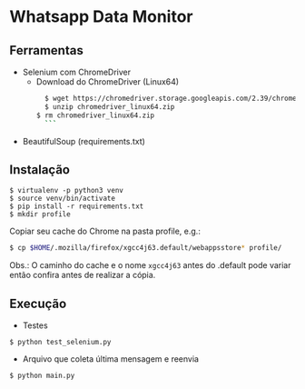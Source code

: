 # Whatsapp Data Monitor

## Ferramentas

- Selenium com ChromeDriver
  - Download do ChromeDriver (Linux64)
	  ```bash
		$ wget https://chromedriver.storage.googleapis.com/2.39/chromedriver_linux64.zip
		$ unzip chromedriver_linux64.zip
    $ rm chromedriver_linux64.zip
		```
- BeautifulSoup (requirements.txt)

## Instalação

```
$ virtualenv -p python3 venv
$ source venv/bin/activate
$ pip install -r requirements.txt
$ mkdir profile
```

Copiar seu cache do Chrome na pasta profile, e.g.:

```bash
$ cp $HOME/.mozilla/firefox/xgcc4j63.default/webappsstore* profile/
```

Obs.: O caminho do cache e o nome ``xgcc4j63`` antes do .default pode variar
então confira antes de realizar a cópia.

## Execução

- Testes
```
$ python test_selenium.py
```

- Arquivo que coleta última mensagem e reenvia
```
$ python main.py
```
